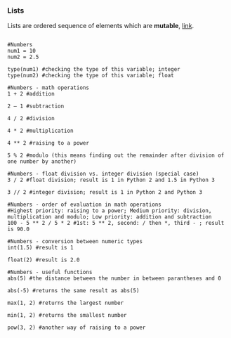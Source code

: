 ### Lists

Lists are ordered sequence of elements which are **mutable**, [link](https://docs.python.org/3/tutorial/datastructures.html#more-on-lists).


<pre><code>
#Numbers
num1 = 10
num2 = 2.5
		 
type(num1) #checking the type of this variable; integer
type(num2) #checking the type of this variable; float
		 
#Numbers - math operations
1 + 2 #addition
		 
2 – 1 #subtraction
		 
4 / 2 #division
		 
4 * 2 #multiplication
		 
4 ** 2 #raising to a power
		 
5 % 2 #modulo (this means finding out the remainder after division of one number by another)
		 
#Numbers - float division vs. integer division (special case)
3 / 2 #float division; result is 1 in Python 2 and 1.5 in Python 3
		 
3 // 2 #integer division; result is 1 in Python 2 and Python 3
		 
#Numbers - order of evaluation in math operations
#Highest priority: raising to a power; Medium priority: division, multiplication and modulo; Low priority: addition and subtraction
100 - 5 ** 2 / 5 * 2 #1st: 5 ** 2, second: / then *, third - ; result is 90.0
		 
#Numbers - conversion between numeric types
int(1.5) #result is 1
		 
float(2) #result is 2.0
		 
#Numbers - useful functions
abs(5) #the distance between the number in between parantheses and 0
		 
abs(-5) #returns the same result as abs(5)
 
max(1, 2) #returns the largest number
		 
min(1, 2) #returns the smallest number
		 
pow(3, 2) #another way of raising to a power
    
    </code></pre>
